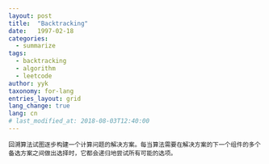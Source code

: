 ```yaml
---
layout: post
title:  "Backtracking"
date:   1997-02-18
categories:
  - summarize
tags: 
  - backtracking
  - algorithm
  - leetcode
author: yyk
taxonomy: for-lang
entries_layout: grid
lang_change: true
lang: cn
# last_modified_at: 2018-08-03T12:40:00
---
```


`回溯算法试图逐步构建一个计算问题的解决方案。每当算法需要在解决方案的下一个组件的多个备选方案之间做出选择时，它都会递归地尝试所有可能的选项。`
